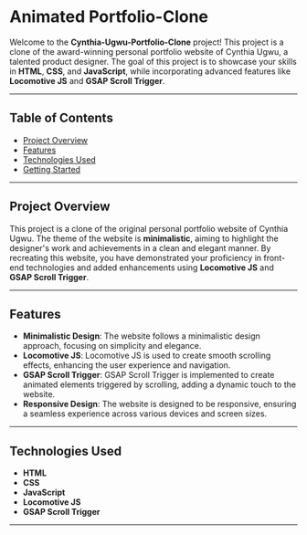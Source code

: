 # Animated Portfolio-Clone

Welcome to the **Cynthia-Ugwu-Portfolio-Clone** project! This project is a clone of the award-winning personal portfolio website of Cynthia Ugwu, a talented product designer. The goal of this project is to showcase your skills in **HTML**, **CSS**, and **JavaScript**, while incorporating advanced features like **Locomotive JS** and **GSAP Scroll Trigger**.

---

## Table of Contents
- [Project Overview](#project-overview)
- [Features](#features)
- [Technologies Used](#technologies-used)
- [Getting Started](#getting-started)

---

## Project Overview
This project is a clone of the original personal portfolio website of Cynthia Ugwu. The theme of the website is **minimalistic**, aiming to highlight the designer's work and achievements in a clean and elegant manner. By recreating this website, you have demonstrated your proficiency in front-end technologies and added enhancements using **Locomotive JS** and **GSAP Scroll Trigger**.

---

## Features
- **Minimalistic Design**: The website follows a minimalistic design approach, focusing on simplicity and elegance.
- **Locomotive JS**: Locomotive JS is used to create smooth scrolling effects, enhancing the user experience and navigation.
- **GSAP Scroll Trigger**: GSAP Scroll Trigger is implemented to create animated elements triggered by scrolling, adding a dynamic touch to the website.
- **Responsive Design**: The website is designed to be responsive, ensuring a seamless experience across various devices and screen sizes.

---

## Technologies Used
- **HTML**
- **CSS**
- **JavaScript**
- **Locomotive JS**
- **GSAP Scroll Trigger**

---


